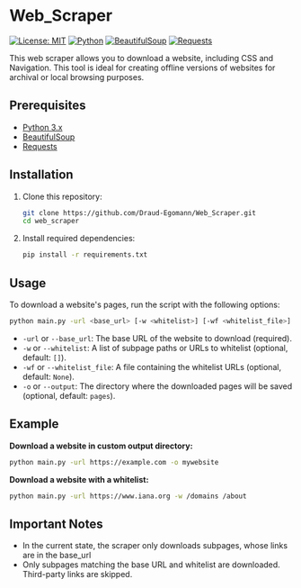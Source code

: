 # Web_Scraper
[![License: MIT](https://img.shields.io/badge/License-MIT-yellow.svg)](https://opensource.org/licenses/MIT)
[![Python](https://img.shields.io/badge/Python-3.x-blue.svg)](https://www.python.org/downloads/release/python-3121/)
[![BeautifulSoup](https://img.shields.io/badge/BeautifulSoup-4.12.3-blue.svg)](https://pypi.org/project/beautifulsoup4/)
[![Requests](https://img.shields.io/badge/Requests-2.32.3-blue.svg)](https://pypi.org/project/requests/)


This web scraper allows you to download a website, including CSS and Navigation. This tool is ideal for creating offline versions of websites for archival or local browsing purposes.

## Prerequisites
- [Python 3.x](https://www.python.org/downloads/)
- [BeautifulSoup](https://pypi.org/project/beautifulsoup4/)
- [Requests](https://pypi.org/project/requests/)

## Installation
1. Clone this repository:
   ```bash
   git clone https://github.com/Draud-Egomann/Web_Scraper.git
   cd web_scraper
   ```

2. Install required dependencies:
   ```bash
   pip install -r requirements.txt
   ```

## Usage
To download a website's pages, run the script with the following options:

```bash
python main.py -url <base_url> [-w <whitelist>] [-wf <whitelist_file>] [-o <output_directory>]
```

- `-url` or `--base_url`: The base URL of the website to download (required).
- `-w` or `--whitelist`: A list of subpage paths or URLs to whitelist (optional, default: `[]`).
- `-wf` or `--whitelist_file`: A file containing the whitelist URLs (optional, default: `None`).
- `-o` or `--output`: The directory where the downloaded pages will be saved (optional, default: `pages`).

## Example

**Download a website in custom output directory:**
```bash
python main.py -url https://example.com -o mywebsite
```

**Download a website with a whitelist:**
```bash
python main.py -url https://www.iana.org -w /domains /about
```

## Important Notes
- In the current state, the scraper only downloads subpages, whose links are in the base_url
- Only subpages matching the base URL and whitelist are downloaded. Third-party links are skipped.